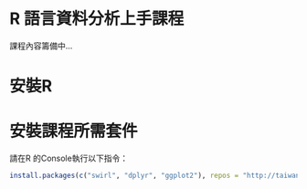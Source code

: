 # R 語言資料分析上手課程

課程內容籌備中...

# 安裝R

# 安裝課程所需套件

請在R 的Console執行以下指令：

```r
install.packages(c("swirl", "dplyr", "ggplot2"), repos = "http://taiwanrusergroup.github.io/R")
```
